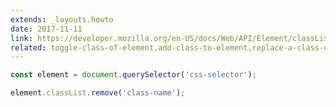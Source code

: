 ```yaml
---
extends: _layouts.howto
date: 2017-11-11
link: https://developer.mozilla.org/en-US/docs/Web/API/Element/classList
related: toggle-class-of-element,add-class-to-element,replace-a-class-of-element
---
```



```javascript
const element = document.querySelector('css-selector');

element.classList.remove('class-name');
```
